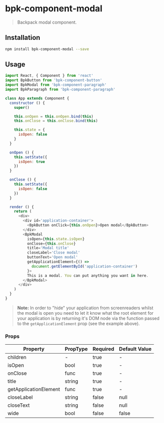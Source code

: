# bpk-component-modal

> Backpack modal component.

## Installation

```sh
npm install bpk-component-modal --save
```

## Usage

```js
import React, { Component } from 'react'
import BpkButton from 'bpk-component-button'
import BpkModal from 'bpk-component-paragraph'
import BpkParagraph from 'bpk-component-paragraph'

class App extends Component {
  constructor () {
    super()

    this.onOpen = this.onOpen.bind(this)
    this.onClose = this.onClose.bind(this)

    this.state = {
      isOpen: false
    }
  }

  onOpen () {
    this.setState({
      isOpen: true
    })
  }

  onClose () {
    this.setState({
      isOpen: false
    })
  }

  render () {
    return (
      <div>
        <div id='application-container'>
          <BpkButton onClick={this.onOpen}>Open modal</BpkButton>
        </div>
        <BpkModal 
          isOpen={this.state.isOpen} 
          onClose={this.onClose}
          title='Modal title'
          closeLabel='Close modal'
          buttonText='Open modal'
          getApplicationElement={() => 
            document.getElementById('application-container')
          }>
          This is a modal. You can put anything you want in here.
        </BpkModal>
      </div>
    )
  }
}
```

> **Note:** In order to "hide" your application from screenreaders whilst the modal is open you need to let it know what 
  the root element for your application is by returning it's DOM node via the function passed to the 
  `getApplicationElement` prop (see the example above).

### Props

| Property              | PropType             | Required | Default Value |
| --------------------- | -------------------- | -------- | ------------- |
| children              | -                    | true     | -             |
| isOpen                | bool                 | true     | -             |
| onClose               | func                 | true     | -             |
| title                 | string               | true     | -             |
| getApplicationElement | func                 | true     | -             |
| closeLabel            | string               | false    | null          |
| closeText             | string               | false    | null          |
| wide                  | bool                 | false    | false         |
